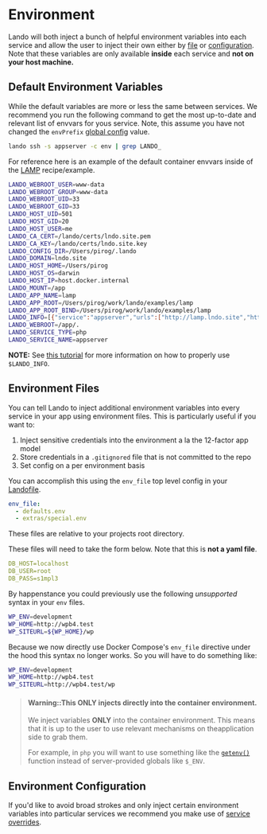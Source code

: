 # Environment

Lando will both inject a bunch of helpful environment variables into each service and allow the user to inject their own either by [file](#environment-files) or [configuration](#environment-configuration). Note that these variables are only available **inside** each service and **not on your host machine.**

## Default Environment Variables

While the default variables are more or less the same between services. We recommend you run the following command to get the most up-to-date and relevant list of envvars for yous service. Note, this assume you have not changed the `envPrefix` [global config](./config.md) value.

```bash
lando ssh -s appserver -c env | grep LANDO_
```

For reference here is an example of the default container envvars inside of the [LAMP](https://github.com/lando/lando/tree/master/examples/lamp) recipe/example.

```bash
LANDO_WEBROOT_USER=www-data
LANDO_WEBROOT_GROUP=www-data
LANDO_WEBROOT_UID=33
LANDO_WEBROOT_GID=33
LANDO_HOST_UID=501
LANDO_HOST_GID=20
LANDO_HOST_USER=me
LANDO_CA_CERT=/lando/certs/lndo.site.pem
LANDO_CA_KEY=/lando/certs/lndo.site.key
LANDO_CONFIG_DIR=/Users/pirog/.lando
LANDO_DOMAIN=lndo.site
LANDO_HOST_HOME=/Users/pirog
LANDO_HOST_OS=darwin
LANDO_HOST_IP=host.docker.internal
LANDO_MOUNT=/app
LANDO_APP_NAME=lamp
LANDO_APP_ROOT=/Users/pirog/work/lando/examples/lamp
LANDO_APP_ROOT_BIND=/Users/pirog/work/lando/examples/lamp
LANDO_INFO=[{"service":"appserver","urls":["http://lamp.lndo.site","https://lamp.lndo.site"],"type":"php","via":"apache","webroot":".","config":{},"version":"7.2","hostnames":["appserver.lamp.internal"]},{"service":"database","urls":[],"type":"mysql","internal_connection":{"host":"database","port":"3306"},"external_connection":{"host":"localhost","port":true},"creds":{"database":"lamp","password":"lamp","user":"lamp"},"config":{},"version":"5.7","hostnames":["database.lamp.internal"]}]
LANDO_WEBROOT=/app/.
LANDO_SERVICE_TYPE=php
LANDO_SERVICE_NAME=appserver
```

**NOTE:** See [this tutorial](./../guides/lando-info.md) for more information on how to properly use `$LANDO_INFO`.

## Environment Files

You can tell Lando to inject additional environment variables into every service in your app using environment files. This is particularly useful if you want to:

1. Inject sensitive credentials into the environment a la the 12-factor app model
2. Store credentials in a `.gitignored` file that is not committed to the repo
3. Set config on a per environment basis

You can accomplish this using the `env_file` top level config in your [Landofile](./lando.md).

```yaml
env_file:
  - defaults.env
  - extras/special.env
```

These files are relative to your projects root directory.

These files will need to take the form below. Note that this is **not a yaml file**.

```yaml
DB_HOST=localhost
DB_USER=root
DB_PASS=s1mpl3
```

By happenstance you could previously use the following *unsupported* syntax in your `env` files.

```bash
WP_ENV=development
WP_HOME=http://wpb4.test
WP_SITEURL=${WP_HOME}/wp
```

Because we now directly use Docker Compose's `env_file` directive under the hood this syntax no longer works. So you will have to do something like:

```bash
WP_ENV=development
WP_HOME=http://wpb4.test
WP_SITEURL=http://wpb4.test/wp
```

> #### Warning::This ONLY injects directly into the container environment.
>
> We inject variables **ONLY** into the container environment. This means that it is up to the user to use relevant mechanisms on theapplication side to grab them.
>
> For example, in `php` you will want to use something like the [`getenv()`](http://php.net/manual/en/function.getenv.php) function instead of server-provided globals like `$_ENV`.

## Environment Configuration

If you'd like to avoid broad strokes and only inject certain environment variables into particular services we recommend you make use of [service overrides](./services.md#overrides).
